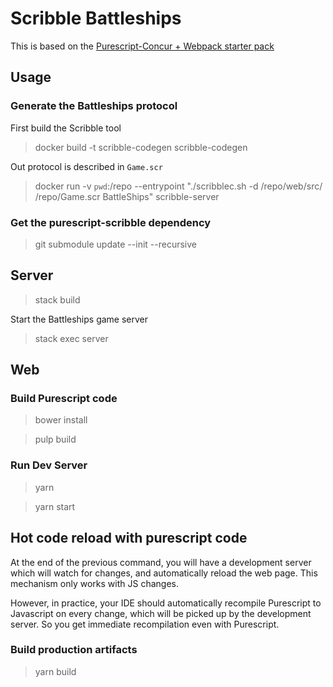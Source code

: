 # Scribble Battleships

This is based on the [Purescript-Concur + Webpack starter pack](https://github.com/ajnsit/purescript-concur-webpack-starter)

## Usage

### Generate the Battleships protocol

First build the Scribble tool

> docker build -t scribble-codegen scribble-codegen

Out protocol is described in `Game.scr`

> docker run -v `pwd`:/repo --entrypoint "./scribblec.sh -d /repo/web/src/ /repo/Game.scr BattleShips" scribble-server

### Get the purescript-scribble dependency

> git submodule update --init --recursive

## Server

> stack build

Start the Battleships game server

> stack exec server

## Web

### Build Purescript code

> bower install

> pulp build

### Run Dev Server

> yarn

> yarn start

## Hot code reload with purescript code

At the end of the previous command, you will have a development server
which will watch for changes, and automatically reload the web page.
This mechanism only works with JS changes.

However, in practice, your IDE should automatically recompile Purescript to
Javascript on every change, which will be picked up by the development server.
So you get immediate recompilation even with Purescript.

### Build production artifacts

> yarn build

